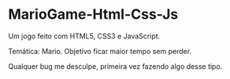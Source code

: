 # MarioGame-Html-Css-Js

Um jogo feito com HTML5, CSS3 e JavaScript.

Temática: Mario. Objetivo ficar maior tempo sem perder. 

Qualquer bug me desculpe, primeira vez fazendo algo desse tipo.
